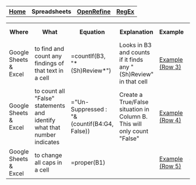 <table style="width:100%">
  <tr>
    <th><a href="home.md">Home</a></th>
    <th>Spreadsheets</th>
    <th><a href="OpenRefine.md">OpenRefine</a></th>
    <th><a href="RegEx.md">RegEx</a></th>
  </tr>
</table>

<table>
	<tr>
		<th>Where</th>
		<th>What</th>
		<th>Equation</th>
		<th>Explanation</th>
		<th>Example</th>
		<th>Date Checked</th>
	</tr>
	<tr>
		<td>Google Sheets & Excel</td>
		<td>to find and count any findings of that text in a cell</td>
		<td>=countIf(B3, "*(Sh)Review*")</td>
		<td>Looks in B3 and counts if it finds any "(Sh)Review" in that cell</td>
		<td><a href="https://docs.google.com/spreadsheets/d/1Rmushce4Gin2e-RcT-JL_NJg54GWb5fxofzF4mGpO5Q/edit#gid=0&range=3:3"</a>Example (Row 3)</td>
		<td>November 2023</td>
	</tr>
	<tr>
		<td>Google Sheets & Excel</td>
		<td>to count all "False" statements and identify what that number indicates</td>
		<td>="Un-Suppressed : "&(countif(B4:G4, False))</td>
		<td>Create a True/False situation in Column B. This will only count 
		"False"</td>
		<td><a href="https://docs.google.com/spreadsheets/d/1Rmushce4Gin2e-RcT-JL_NJg54GWb5fxofzF4mGpO5Q/edit#gid=0&range=4:4"</a>Example (Row 4)</td>
		<td>November 2023</td>
	</tr>
	<tr>
		<td>Google Sheets & Excel</td>
		<td>to change all caps in a cell</td>
		<td>=proper(B1)</td>
		<td></td>
		<td><a href="https://docs.google.com/spreadsheets/d/1Rmushce4Gin2e-RcT-JL_NJg54GWb5fxofzF4mGpO5Q/edit#gid=0&range=5:5"</a>Example (Row 5)</td>
		<td>January 2024</td>
	</tr>
</table>
